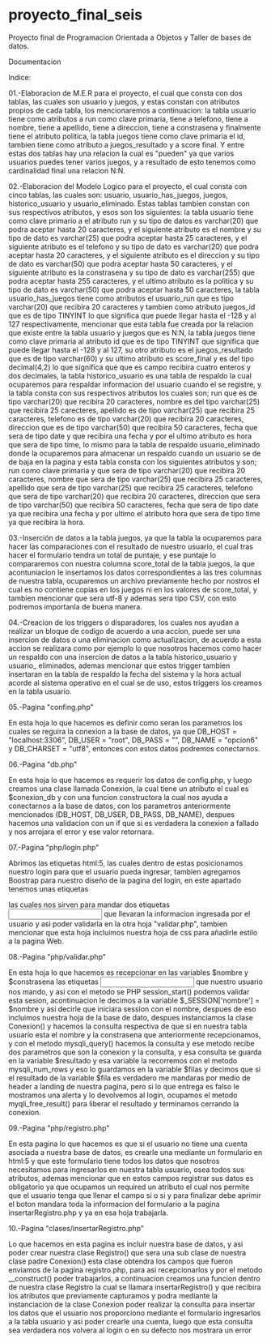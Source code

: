 # proyecto_final_seis

Proyecto final de Programacion Orientada a Objetos y Taller de bases de datos.

Documentacion

Indice:


01.-Elaboracion de M.E.R para el proyecto, el cual que consta con dos tablas, las cuales son usuario y juegos, y estas constan con atributos propios de cada tabla, los mencionaremos a continuacion: la tabla usuario tiene como atributos a run como clave primaria, tiene a telefono, tiene a nombre, tiene a apellido, tiene a direccion, tiene a constrasena y finalmente tiene el atributo politica, la tabla juegos tiene como clave primaria el id, tambien tiene como atributo a juegos_resultado y a score final. Y entre estas dos tablas hay una relacion la cual es "pueden" ya que varios usuarios puedes tener varios juegos, y a resultado de esto tenemos como cardinalidad final una relacion N:N.

02.-Elaboracion del Modelo Logico para el proyecto, el cual consta con cinco tablas, las cuales son: usuario, usuario_has_juegos, juegos, historico_usuario y usuario_eliminado. Estas tablas tambien constan con sus respectivos atributos, y esos son los siguientes: la tabla usuario tiene como clave primario a el atributo run y su tipo de datos es varchar(20) que podra aceptar hasta 20 caracteres, y el siguiente atributo es el nombre y su tipo de dato es varchar(25) que podra aceptar hasta 25 caracteres, y el siguiente atributo es el telefono y su tipo de dato es varchar(20) que podra aceptar hasta 20 caracteres, y el siguiente atributo es el direccion y su tipo de dato es varchar(50) que podra aceptar hasta 50 caracteres, y el siguiente atributo es la constrasena y su tipo de dato es varchar(255) que podra aceptar hasta 255 caracteres, y el ultimo atributo es la politica y su tipo de dato es varchar(50) que podra aceptar hasta 50 caracteres, la tabla usuario_has_juegos tiene como atributos el usuario_run que es tipo varchar(20) que recibira 20 caracteres y tambien como atributo juegos_id que es de tipo TINYINT lo que significa que puede llegar hasta el -128 y al 127 respectivamente, mencionar que esta tabla fue creada por la relacion que existe entre la tabla usuario y juegos que es N:N, la tabla juegos tiene como clave primaria al atributo id que es de tipo TINYINT  que significa que puede llegar hasta el -128 y al 127, su otro atributo es el juegos_resultado que es de tipo varchar(60) y su ultimo atributo es score_final y es del tipo decimal(4,2) lo que significa que que es campo recibira cuatro enteros y dos decimales, la tabla historico_usuario es una tabla de respaldo la cual ocuparemos para respaldar informacion del usuario cuando el se registre, y la tabla consta con sus respectivos atributos los cuales son; run que es de tipo varchar(20) que recibira 20 caracteres, nombre es del tipo varchar(25) que recibira 25 carecteres, apellido es de tipo varchar(25) que recibira 25 caracteres, telefono es de tipo varchar(20) que recibira 20 caracteres, direccion que es de tipo varchar(50) que recibira 50 caracteres, fecha que sera de tipo date y que recibira una fecha y por el ultimo atributo es hora que sera de tipo time, lo mismo para la tabla de respaldo usuario_eliminado donde la ocuparemos para almacenar un respaldo cuando un usuario se de de baja en la pagina y esta tabla consta con los siguientes atributos y son; run como clave primaria y que sera de tipo varchar(20) que recibira 20 caracteres, nombre que sera de tipo varchar(25) que recibira 25 caracteres, apellido que sera de tipo varchar(25) que recibira 25 caracteres, telefono que sera de tipo varchar(20) que recibira 20 caracteres, direccion que sera de tipo varchar(50) que recibira 50 caracteres, fecha que sera de tipo date ya que recibira una fecha y por ultimo el atributo hora que sera de tipo time ya que recibira la hora.  

03.-Inserción de datos a la tabla juegos, ya que la tabla la ocuparemos para hacer las comparaciones con el resultado de nuestro usuario, el cual tras hacer el formulario tendra un total de puntaje, y ese puntaje lo compararemos con nuestra columna score_total de la tabla juegos, la que acontuniacion le insertamos los datos correspondientes a las tres columnas de nuestra tabla, ocuparemos un archivo previamente hecho por nostros el cual es no contiene copias en los juegos ni en los valores de score_total, y tambien mencionar que sera utf-8 y ademas sera tipo CSV, con esto podremos importanla de buena manera.

04.-Creacion de los triggers o disparadores, los cuales nos ayudan a realizar un bloque de codigo de acuerdo a una accion, puede ser una insercion de datos o una eliminacion como actualizacion, de acuerdo a esta accion se realizara como por ejemplo lo que nosotros hacemos como hacer un respaldo con una insercion de datos a la tabla historico_usuario y usuario_ eliminados, ademas mencionar que estos trigger tambien insertaran en la tabla de respaldo la fecha del sistema y la hora actual acorde al sistema operativo en el cual se de uso, estos triggers los creamos en la tabla usuario.

05.-Pagina "confing.php"

En esta hoja lo que hacemos es definir como seran los parametros los cuales se reguira la conexion a la base de datos, ya que DB_HOST = "localhost:3306", DB_USER = "root", DB_PASS = "", DB_NAME = "opcion6" y DB_CHARSET = "utf8", entonces con estos datos podremos conectarnos.

06.-Pagina "db.php"

En esta hoja lo que hacemos es requerir los datos de config.php, y luego creamos una clase llamada Conexion, la cual tiene un atributo el cual es $conexion_db y con una funcion constructora la cual nos ayuda a conectarnos a la base de datos, con los parametros anteriormente mencionados (DB_HOST, DB_USER, DB_PASS, DB_NAME), despues hacemos una validacion con un if que si es verdadera la conexion a fallado y nos arrojara el error y ese valor retornara.

07.-Pagina "php/login.php"

Abrimos las etiquetas html:5, las cuales dentro de estas posicionamos nuestro login para que el usuario pueda ingresar, tambien agregamos Boostrap para nuestro diseño de la pagina del login, en este apartado tenemos unas etiquetas <form> las cuales nos sirven para mandar dos etiquetas <input> que llevaran la informacion ingresada por el usuario y asi poder validarla en la otra hoja "validar.php", tambien mencionar que esta hoja incluimos nuestra hoja de css para añadirle estilo a la pagina Web.

08.-Pagina "php/validar.php"

En esta hoja lo que hacemos es recepcionar en las variables $nombre y $constrasena las etiquetas <input> que nuestro usuario nos mando, y asi con el metodo se PHP session_start() podemos validar esta sesion, acontinuacion le decimos a la variable $_SESSION['nombre'] = $nombre y asi decirle que iniciara session con el nombre, despues de eso incluimos nuestra hoja de la base de dato, despues instanciamos la clase Conexion() y hacemos la consulta respectiva de que si en nuestra tabla usuario esta el nombre y la constrasena que anteriormente recepcionamos, y con el metodo mysqli_query() hacemos la consulta y ese metodo recibe dos parametros que son la conexion y la consulta, y esa consulta se guarda en la variable $resultado y esa variable la recorremos con el metodo mysqli_num_rows y eso lo guardamos en la variable $filas y decimos que si el resultado de la variable $fila es verdadero me mandaras por medio de header a landing de nuestra pagina, pero si lo que entrega es falso le mostramos una alerta y lo devolvemos al login, ocupamos el metodo myqli_free_result() para liberar el resultado y terminamos cerrando la conexion.

09.-Pagina "php/registro.php"

En esta pagina lo que hacemos es que si el usuario no tiene una cuenta asociada a nuestra base de datos, es crearle una mediante un formulario en html:5 y que este formulario tiene todos los datos que nosotros necesitamos para ingresarlos en nuestra tabla usuario, osea todos sus atributos, ademas mencionar que en estos campos registrar sus datos es obligatorio ya que ocupamos un required un atributo el cual nos permite que el usuario tenga que llenar el campo si o si y para finalizar debe aprimir el boton mandara toda la informacion del formulario a la pagina insertarRegistro.php y ya en esa hoja trabajarla.

10.-Pagina "clases/insertarRegistro.php"

Lo que hacemos en esta pagina es incluir nuestra base de datos, y asi poder crear nuestra clase Registro() que sera una sub clase de nuestra clase padre Conexion() esta clase obtendra los campos que fueron enviamos de la pagina registro.php, para asi recepcionarlos y por el metodo __construct() poder trabajarlos, a continuacion creamos una funcion dentro de nuestra clase Registro la cual se llamara insertarRegistro() y que recibira los atributos que previamente capturamos y podra mediante la instanciacion de la clase Conexion poder realizar la consulta para insertar los datos que el usuario nos proporciono mediante el formulario ingresarlos a la tabla usuario y asi poder crearle una cuenta, luego que esta consulta sea verdadera nos volvera al login o en su defecto nos mostrara un error


